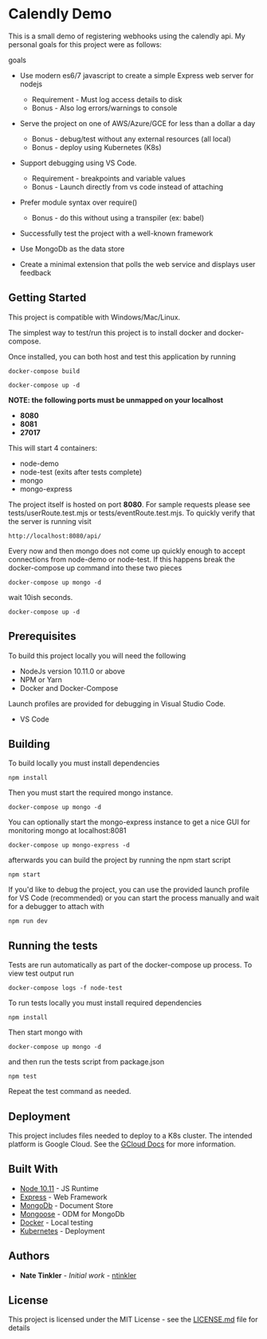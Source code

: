 # Calendly Demo

This is a small demo of registering webhooks using the calendly api. My personal
goals for this project were as follows:

goals
* Use modern es6/7 javascript to create a simple Express web server for nodejs
    * Requirement - Must log access details to disk
    * Bonus - Also log errors/warnings to console

* Serve the project on one of  AWS/Azure/GCE for less than a dollar a day
    * Bonus - debug/test without any external resources (all local)
    * Bonus - deploy using Kubernetes (K8s)

*  Support debugging using VS Code. 
    * Requirement - breakpoints and variable values
    * Bonus - Launch directly from vs code instead of attaching

* Prefer module syntax over require()
    * Bonus - do this without using a transpiler (ex: babel)

* Successfully test the project with a well-known framework

* Use MongoDb as the data store

* Create a minimal extension that polls the web service and displays user feedback

## Getting Started

This project is compatible with Windows/Mac/Linux.

The simplest way to test/run this project is to install docker and docker-compose.

Once installed, you can both host and test this application by running

`docker-compose build`

`docker-compose up -d`

__NOTE: the following ports must be unmapped on your localhost__
* __8080__
* __8081__
* __27017__

This will start 4 containers:
* node-demo
* node-test (exits after tests complete)
* mongo
* mongo-express

The project itself is hosted on port __8080__.  For sample requests please see tests/userRoute.test.mjs or tests/eventRoute.test.mjs.  To quickly verify that the server is running visit

`http://localhost:8080/api/`


Every now and then mongo does not come up quickly enough to accept connections from node-demo or node-test.  If this happens break the docker-compose up command into these two pieces

`docker-compose up mongo -d`

wait 10ish seconds.

`docker-compose up -d`



## Prerequisites

To build this project locally you will need the following
* NodeJs version 10.11.0 or above
* NPM or Yarn
* Docker and Docker-Compose

Launch profiles are provided for debugging in Visual Studio Code. 
* VS Code

## Building

To build locally you must install dependencies

`npm install`

Then you must start the required mongo instance.

`docker-compose up mongo -d`

You can optionally start the mongo-express instance to get a nice GUI for monitoring mongo at localhost:8081

`docker-compose up mongo-express -d`

afterwards you can build the project by running the npm start script

`npm start`

If you'd like to debug the project, you can use the provided launch profile for VS Code (recommended) or you can start the process manually and wait for a debugger to attach with

`npm run dev`

## Running the tests

Tests are run automatically as part of the docker-compose up process. To view test output run

`docker-compose logs -f node-test`

To run tests locally you must install required dependencies

`npm install`

Then start mongo with

`docker-compose up mongo -d`

and then run the tests script from package.json

`npm test`

Repeat the test command as needed.

## Deployment

This project includes files needed to deploy to a K8s cluster.  The intended platform is Google Cloud.  See the [GCloud Docs](https://cloud.google.com/kubernetes-engine/docs/) for more information.

## Built With

* [Node 10.11](https://nodejs.org/en/) - JS Runtime
* [Express](https://expressjs.com/) - Web Framework
* [MongoDb](https://www.mongodb.com/) - Document Store
* [Mongoose](https://mongoosejs.com/) - ODM for MongoDb
* [Docker](https://www.docker.com/) - Local testing
* [Kubernetes](https://kubernetes.io/) - Deployment

## Authors

* **Nate Tinkler** - *Initial work* - [ntinkler](https://github.com/ntinkler)


## License

This project is licensed under the MIT License - see the [LICENSE.md](LICENSE.md) file for details

